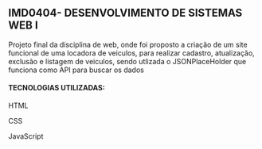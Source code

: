 <h2>IMD0404- DESENVOLVIMENTO DE SISTEMAS WEB I</h2>

<p>Projeto final da disciplina de web, onde foi proposto a criação de um site funcional de uma locadora de veiculos, para realizar cadastro, atualização, exclusão e listagem de veiculos, sendo utlizada o JSONPlaceHolder que funciona como API para buscar os dados</p>

<h4>TECNOLOGIAS UTILIZADAS:</h4>
<p>HTML</p>
<p>CSS</p>
<p>JavaScript</p>
